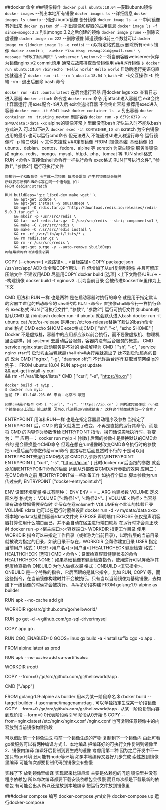 ##docker 命令
###镜像操作
`docker pull ubuntu:18.04`	--获取ubuntu镜像
`docker images` --列出本地所有镜像 
`docker images ls`	--详细信息
`docker images ls ubuntu`	--列出Ubuntu镜像 部分镜像
`docker image ls -a` --中间镜像有列出来
`docker system df`  --列出镜像和容器的占用信息
`docker image ls -f since=mongo:3.2` 列出mongo:3.2之后创建的镜像
`docker image prune`	--删除玄虚镜像
`docker image rm 222` --删除镜像 知道镜像id前三个数就可以
`docker image rm $(docker image ls -q redis)`  -- q以特定格式显示 删除所有redis
镜像
`docker commit \`
    `--author "Tao Wang <twang2218@gmail.com>" \`
    `--message "修改了默认网页" \`
    `webserver \`
    `nginx:v2`	--将当前容器webserver保存为镜像nginx:v2 commit慎用 通常左故障排查备份镜像用
###运行镜像
`$ docker run ubuntu:18.04 /bin/echo 'Hello world'`
`Hello world`
启动后运行完语句直接就退出了
`docker run -it --rm \`
    `ubuntu:18.04 \`
    `bash`
-it : -i:交互操作 -t: 终端
-rm : 退出后删除
bash 命令

`docker run -dit ubuntu:latest` 在后台运行容器 用docker logs xxx 查看日志
进入容器 `docker attach` 命令或 `docker exec` 命令
用attach进入容器后 exit会终止容器运行 用exec配合-it进入后 exit会退出容器 不会终止容器
推荐用exec进入容器
`docker exec -it 69d1 bash`
`docker container ls -a` 列出容器
`docker container rm  trusting_newton` 删除容器
`docker run -p 6379:6379 -v $PWD/data:/data xxx`
alpine的镜像非常小 里面没有bash 所以进入时不能以bash方式进入 可以如下进入
`docker exec -it CONTAINER_ID sh`
scratch 为空白镜像 占用的最小 也可以运行cmd命令 但无法进入 不能通过sh进入和运行命令
运行镜像时 -p 端口映射 -v 文件夹挂载
###定制镜像
FROM [镜像基础] 
	基础镜像 如 ubuntu、debian、centos、fedora、alpine 等 scratch 为空白镜像
	服务类镜像 如 nginx、redis、mongo、mysql、httpd、php、tomcat 等
RUN 
	shell格式
		RUN <命令>  直接像shell命令行一样执行命令
	exec格式
		RUN ["可执行文件", "参数1", "参数2"] 运行可执行文件

	每执行一个RUN命令 会生成一层镜像 每次会累加 产生的镜像就会臃肿
	所以要将所有RUN命令写在同一个语句里 如：
	FROM debian:stretch

	RUN buildDeps='gcc libc6-dev make wget' \
		&& apt-get update \
		&& apt-get install -y $buildDeps \
		&& wget -O redis.tar.gz "http://download.redis.io/releases/redis-5.0.3.tar.gz" \
		&& mkdir -p /usr/src/redis \
		&& tar -xzf redis.tar.gz -C /usr/src/redis --strip-components=1 \
		&& make -C /usr/src/redis \
		&& make -C /usr/src/redis install \
		&& rm -rf /var/lib/apt/lists/* \
		&& rm redis.tar.gz \
		&& rm -r /usr/src/redis \
		&& apt-get purge -y --auto-remove $buildDeps 
	构建最后的自动清理很必要
COPY [--chown=<user>:<group>] <源路径>... <目标路径>
	COPY package.json /usr/src/app/
ADD 命令和COPY用法一样 但增加了从url复制到镜像 并且可解压压缩文件 不建议用ADD 尽量用COPY
docker build [选项] <上下文路径/URL/->  --构建镜像
	docker build -t nginx:v3 . [.]为当前目录 会被传进Dockerfile里作为上下文

CMD 用法和 RUN 一样 也是两种 是在启动容器时执行的命令 就是用于指定默认的容器主进程的启动命令的
	shell格式
		RUN <命令>  直接像shell命令行一样执行命令
	exec格式
		RUN ["可执行文件", "参数1", "参数2"] 运行可执行文件
	如ubuntu的默认CMD 是 /bin/bash
	docker run -it ubuntu 就会默认进入bash
	docker run -it ubuntu cat /etc/os-release 是用cat /etc/os-release替换了默认的bash命令
	shell格式 CMD echo $HOME
	exec格式 CMD [ "sh", "-c", "echo $HOME" ]
	Docker 不是虚拟机，容器中的应用都应该以前台执行，而不是像虚拟机、物理机里面那样，用 systemd 去启动后台服务，容器内没有后台服务的概念。
	CMD service nginx start 启动服务是不对的 会被解释为 CMD [ "sh", "-c", "service nginx start"] 启动的主进程就是shell shell执行完就退出了 达不到启动服务的目的
	改为 CMD ["nginx", "-g", "daemon off;"] 不允许后台运行
	获取当前网络ip的例子：
	FROM ubuntu:18.04
	RUN apt-get update \
		&& apt-get install -y curl \
		&& rm -rf /var/lib/apt/lists/*
	CMD [ "curl", "-s", "https://ip.cn" ]

	docker build -t myip .
	$ docker run myip
	当前 IP：61.148.226.66 来自：北京市 联通

	如果cmd是个指令 CMD [ "curl", "-s", "https://ip.cn" ] 则构建完镜像后 run这个镜像会马上退出 输出结果 因为curl进程运行完就结束了 这样这个镜像就类似一个命令了

ENTRYPOINT 用法和RUN一样 也是在指定容器启动程序及参数
	当指定了 ENTRYPOINT 后，CMD 的含义就发生了改变，不再是直接的运行其命令，而是将 CMD 的内容作为参数传给 ENTRYPOINT 指令，换句话说实际执行时，将变为：
	<ENTRYPOINT> "<CMD>"
	应用一：
		docker run myip -i [参数]  后面的参数-i 是替换默认的CMD命令的 是会替换整个CMD命令 
		但现在想在run镜像时改变CMD命令执行时的参数 把run最后面的参数传给cmd命令 直接写在后面显然时不行的
		于是可以用ENTRYPOINT来运行CMD的内容 CMD作为参数传给ENTRYPOINT
		ENTRYPOINT [ "curl", "-s", "https://ip.cn" ] 
		此时docker run后面跟的参数 就会添加到ENTRYPOINT命令的后面 达到从外部改变CMD运行参数的效果
	应用二：
		在CMD命令之前 用ENTRYPOINT做一些准备工作 如执行个脚本 脚本参数为run传过来的
		ENTRYPOINT ["docker-entrypoint.sh"]
	
ENV 设置环境变量 格式有两种：
	ENV <key> <value>
	ENV <key1>=<value1> <key2>=<value2>...
ARG 构建参数
VOLUME 定义匿名卷 格式为：
	VOLUME ["<路径1>", "<路径2>"...]
	VOLUME <路径>
	当容器里有动态数据需要保存时 会保存在卷volume中 VOLUME有个默认的挂载目录 VOLUME /data
	也可以在运行时覆盖设置
	docker run -d -v mydata:/data xxxx
	将本地mydata挂载到容器/data文件夹
EXPOSE 声明端口 EXPOSE 仅仅是声明容器打算使用什么端口而已，并不会自动在宿主进行端口映射
	在运行时才会真正映射 docker run -p <宿主端口>:<容器端口>
WORKDIR 指定工作目录
	使用 WORKDIR 指令可以来指定工作目录（或者称为当前目录），以后各层的当前目录就被改为指定的目录，如该目录不存在，WORKDIR 会帮你建立目录
USER 指定当前用户
	格式：USER <用户名>[:<用户组>]
HEALTHCHECK 健康检查
	格式：
		HEALTHCHECK [选项] CMD <命令>：设置检查容器健康状况的命令
		HEALTHCHECK NONE：如果基础镜像有健康检查指令，使用这行可以屏蔽掉其健康检查指令
ONBUILD 为他人做嫁衣裳
	格式：ONBUILD <其它指令>。
	ONBUILD 是一个特殊的指令，它后面跟的是其它指令，比如 RUN, COPY 等，而这些指令，在当前镜像构建时并不会被执行。只有当以当前镜像为基础镜像，去构建下一级镜像的时候才会被执行。
###多阶段构建
FROM golang:1.9-alpine as builder

RUN apk --no-cache add git

WORKDIR /go/src/github.com/go/helloworld/

RUN go get -d -v github.com/go-sql-driver/mysql

COPY app.go .

RUN CGO_ENABLED=0 GOOS=linux go build -a -installsuffix cgo -o app .

FROM alpine:latest as prod

RUN apk --no-cache add ca-certificates

WORKDIR /root/

COPY --from=0 /go/src/github.com/go/helloworld/app .

CMD ["./app"]

FROM golang:1.9-alpine as builder 用as为某一阶段命名
$ docker build --target builder -t username/imagename:tag .  可以单独指定生成某一阶段镜像
COPY --from=0 /go/src/github.com/go/helloworld/app . 从某一阶段复制内容到现阶段 --form=0 0代表阶段索引号 阶段从0开始
$ COPY --from=nginx:latest /etc/nginx/nginx.conf /nginx.conf 也可复制任意镜像中的内容放到当前镜像构建阶段


可以借助前一个镜像生成 将前一个镜像生成的产物 复制到下一个镜像内
由此可看 go微服务可以有两种编译方式
1、本地编译 把编译好的可执行文件复制到镜像里
2、镜像内编译 编译好后复制到要生成的镜像
考虑用第二种 因为之后开发中不一定只有go环境 还可能有node等环境
如果本地编译又要好几步完成 索性放到镜像里编译 可能每次都要复制代码到镜像会有些慢

实践了下 放到镜像里编译 实现起来比较麻烦 主要是依赖包的问题
镜像里并没有程序依赖包 所以每次编译都要下载安装依赖包会很慢 而且每次都是下载最新的依赖包 有可能会出从 所以还是放到本地编译 把运行文件放到镜像里

###docker compose
编写 docker-compose.yml文件
 docker-compose up 运行docker-compose